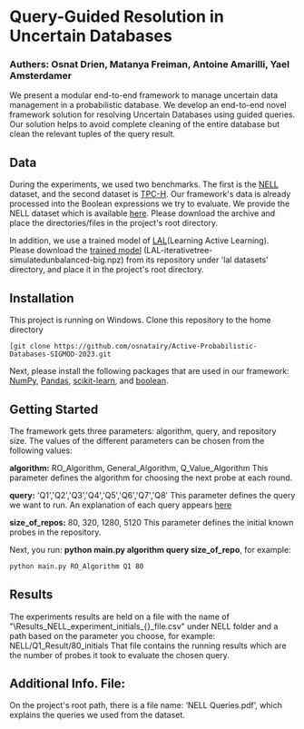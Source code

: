 # Query-Guided Resolution in Uncertain Databases
### Authers: Osnat Drien, Matanya Freiman, Antoine Amarilli, Yael Amsterdamer

We present a modular end-to-end framework to manage uncertain data management in a probabilistic database. We develop an end-to-end novel framework solution for resolving Uncertain Databases using guided queries. Our solution helps to avoid complete cleaning of the entire database but clean the relevant tuples of the query result. 

## Data

During the experiments, we used two benchmarks. The first is the [NELL](https://dl.acm.org/doi/10.1145/3191513) dataset, and the second dataset is [TPC-H](http://www.tpc.org/tpch/).
Our framework's data is already processed into the Boolean expressions we try to evaluate. We provide the NELL dataset which is available [here](https://drive.google.com/drive/folders/1deY_M52Vj45qr0Zudzhc0FsOTwxZjqOs?usp=sharing). Please download the archive and place the directories/files in the project's root directory.

In addition, we use a trained model of [LAL](https://proceedings.neurips.cc/paper/2017/file/8ca8da41fe1ebc8d3ca31dc14f5fc56c-Paper.pdf)(Learning Active Learning). Please download the [trained model](https://github.com/ksenia-konyushkova/LAL/blob/master/lal%20datasets/LAL-iterativetree-simulatedunbalanced-big.npz) (LAL-iterativetree-simulatedunbalanced-big.npz) from its repository under 'lal datasets' directory, and place it in the project's root directory.

## Installation

This project is running on Windows. 
Clone this repository to the home directory
```shell
[git clone https://github.com/osnatairy/Active-Probabilistic-Databases-SIGMOD-2023.git
```
Next, please install the following packages that are used in our framework: [NumPy](https://numpy.org/install/), [Pandas](https://pandas.pydata.org/docs/getting_started/install.html), [scikit-learn](https://scikit-learn.org/stable/install.html), and [boolean](https://pypi.org/project/boolean/).

## Getting Started
The framework gets three parameters: algorithm, query, and repository size. The values of the different parameters can be chosen from the following values:

**algorithm:** RO_Algorithm, General_Algorithm, Q_Value_Algorithm
This parameter defines the algorithm for choosing the next probe at each round.

**query:** 'Q1','Q2','Q3','Q4','Q5','Q6','Q7','Q8'
This parameter defines the query we want to run. An explanation of each query appears [here](https://github.com/osnatairy/Active-Probabilistic-Databases-SIGMOD-2023/blob/main/NELL%20Queries.pdf) 

**size_of_repos:** 80, 320, 1280, 5120
This parameter defines the initial known probes in the repository.

Next, you run: **python main.py algorithm query size_of_repo**, for example:

```bash
python main.py RO_Algorithm Q1 80
```

## Results
The experiments results are held on a file with the name of "\Results_NELL_experiment_initials_{}_file.csv" under NELL folder and a path based on the parameter you choose, for example: NELL/Q1_Result/80_initials
That file contains the running results which are the number of probes it took to evaluate the chosen query.


## Additional Info. File:
On the project's root path, there is a file name: ‘NELL Queries.pdf’, which explains the queries we used from the dataset.
